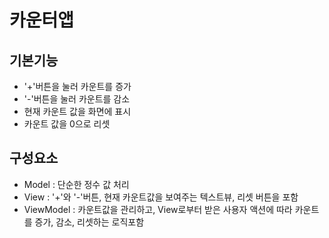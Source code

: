 # 카운터앱

## 기본기능 

- '+'버튼을 눌러 카운트를 증가
- '-'버튼을 눌러 카운트를 감소
- 현재 카운트 값을 화면에 표시
- 카운트 값을 0으로 리셋

## 구성요소 

- Model : 단순한 정수 값 처리
- View : '+'와 '-'버튼, 현재 카운트값을 보여주는 텍스트뷰, 리셋 버튼을 포함
- ViewModel : 카운트값을 관리하고, View로부터 받은 사용자 액션에 따라 카운트를 증가, 감소, 리셋하는 로직포함
